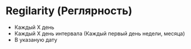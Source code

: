 # Regilarity (Реглярность)
* Каждый Х день
* Каждый Х день интервала (Каждый первый день недели, месяца)
* В указаную дату 
